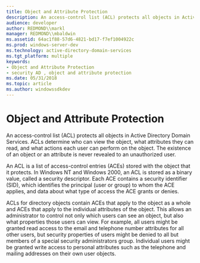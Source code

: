 ```yaml
---
title: Object and Attribute Protection
description: An access-control list (ACL) protects all objects in Active Directory Domain Services.
audience: developer
author: REDMOND\\markl
manager: REDMOND\\mbaldwin
ms.assetid: 64ac1f88-57d6-4821-bd17-f7ef1004922c
ms.prod: windows-server-dev
ms.technology: active-directory-domain-services
ms.tgt_platform: multiple
keywords:
- Object and Attribute Protection
- security AD , object and attribute protection
ms.date: 05/31/2018
ms.topic: article
ms.author: windowssdkdev
---
```


# Object and Attribute Protection

An access-control list (ACL) protects all objects in Active Directory Domain Services. ACLs determine who can view the object, what attributes they can read, and what actions each user can perform on the object. The existence of an object or an attribute is never revealed to an unauthorized user.

An ACL is a list of access-control entries (ACEs) stored with the object that it protects. In Windows NT and Windows 2000, an ACL is stored as a binary value, called a security descriptor. Each ACE contains a security identifier (SID), which identifies the principal (user or group) to whom the ACE applies, and data about what type of access the ACE grants or denies.

ACLs for directory objects contain ACEs that apply to the object as a whole and ACEs that apply to the individual attributes of the object. This allows an administrator to control not only which users can see an object, but also what properties those users can view. For example, all users might be granted read access to the email and telephone number attributes for all other users, but security properties of users might be denied to all but members of a special security administrators group. Individual users might be granted write access to personal attributes such as the telephone and mailing addresses on their own user objects.

 

 




